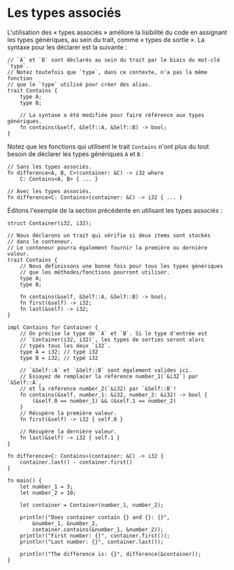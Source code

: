 # Les types associés

L'utilisation des « types associés » améliore la lisibilité du code en assignant les types génériques, au sein du trait, comme « types de sortie ». La syntaxe pour les déclarer est la suivante :

```rust,ignore
// `A` et `B` sont déclarés au sein du trait par le biais du mot-clé `type`.
// Notez toutefois que `type`, dans ce contexte, n'a pas la même fonction 
// que le `type` utilisé pour créer des alias.
trait Contains {
    type A;
    type B;

    // La syntaxe a été modifiée pour faire référence aux types génériques.
    fn contains(&self, &Self::A, &Self::B) -> bool;
}
```

Notez que les fonctions qui utilisent le trait `Contains` n'ont plus du tout besoin de déclarer les types génériques `A` et `B` :

```rust,ignore
// Sans les types associés.
fn difference<A, B, C>(container: &C) -> i32 where
    C: Contains<A, B> { ... }

// Avec les types associés.
fn difference<C: Contains>(container: &C) -> i32 { ... }
```

Éditons l'exemple de la section précédente en utilisant les types associés :

```rust,editable
struct Container(i32, i32);

// Nous déclarons un trait qui vérifie si deux items sont stockés 
// dans le conteneur.
// Le conteneur pourra également fournir la première ou dernière valeur.
trait Contains {
    // Nous définissons une bonne fois pour tous les types génériques 
    // que les méthodes/fonctions pourront utiliser.
    type A;
    type B;

    fn contains(&self, &Self::A, &Self::B) -> bool;
    fn first(&self) -> i32;
    fn last(&self) -> i32;
}

impl Contains for Container {
    // On précise le type de `A` et `B`. Si le type d'entrée est 
    // `Container(i32, i32)`, les types de sorties seront alors 
    // typés tous les deux `i32`.
    type A = i32; // typé i32
    type B = i32; // typé i32

    // `&Self::A` et `&Self::B` sont également valides ici.
    // Essayez de remplacer la référence number_1(`&i32`) par `&Self::A`, 
    // et la référence number_2(`&i32) par `&Self::B`!
    fn contains(&self, number_1: &i32, number_2: &i32) -> bool {
        (&self.0 == number_1) && (&self.1 == number_2)
    }
    // Récupère la première valeur.
    fn first(&self) -> i32 { self.0 }

    // Récupère la dernière valeur.
    fn last(&self) -> i32 { self.1 }
}

fn difference<C: Contains>(container: &C) -> i32 {
    container.last() - container.first()
}

fn main() {
    let number_1 = 3;
    let number_2 = 10;

    let container = Container(number_1, number_2);

    println!("Does container contain {} and {}: {}",
        &number_1, &number_2,
        container.contains(&number_1, &number_2));
    println!("First number: {}", container.first());
    println!("Last number: {}", container.last());

    println!("The difference is: {}", difference(&container));
}

```
